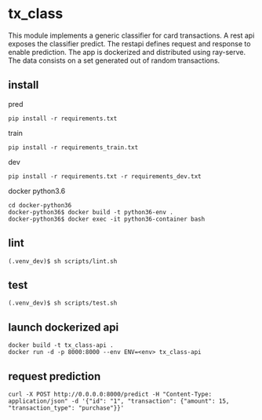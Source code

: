 # tx_class

This module implements a generic classifier for card transactions.
A rest api exposes the classifier predict. The restapi defines request and response to enable prediction.
The app is dockerized and distributed using ray-serve.
The data consists on a set generated out of random transactions.


## install

pred
```
pip install -r requirements.txt
```
train
```
pip install -r requirements_train.txt
```
dev
```
pip install -r requirements.txt -r requirements_dev.txt
```

docker python3.6
```
cd docker-python36
docker-python36$ docker build -t python36-env .
docker-python36$ docker exec -it python36-container bash
```

## lint
```
(.venv_dev)$ sh scripts/lint.sh
```
## test
```
(.venv_dev)$ sh scripts/test.sh
```

## launch dockerized api
```
docker build -t tx_class-api .
docker run -d -p 8000:8000 --env ENV=<env> tx_class-api
```

## request prediction
```
curl -X POST http://0.0.0.0:8000/predict -H "Content-Type: application/json" -d '{"id": "1", "transaction": {"amount": 15, "transaction_type": "purchase"}}'
```